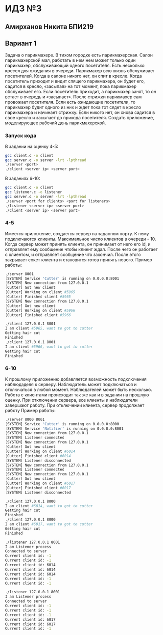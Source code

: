 # ИДЗ №3
## Амирханов Никита БПИ219
## Вариант 1
Задача о парикмахере. В тихом городке есть парикмахерская. Салон парикмахерской мал, работать в нем нем может только один парикмахер, обслуживающий одного посетителя. Есть несколько кресел для ожидания в очереди. Парикмахер всю жизнь обслуживает посетителей. Когда в салоне никого нет, он спит в кресле. Когда посетитель приходит и видит спящего парикмахера, он будет его, садится в кресло, «засыпая» на тот момент, пока парикмахер обслуживает его. Если посетитель приходит, а парикмахер занят, то он встает в очередь и «засыпает». После стрижки парикмахер сам провожает посетителя. Если есть ожидающие посетители, то парикмахер будит одного из них и ждет пока тот сядет в кресло парикмахера и начинает стрижку. Если никого нет, он снова садится в свое кресло и засыпает до прихода посетителя. Создать приложение, моделирующее рабочий день парикмахерской.

### Запуск кода
В задании на оценку 4-5:
```sh
gcc client.c -o client
gcc server.c -o server -lrt -lpthread
./server <port>
./client <server ip> <server port>
```
В заданиях 6-10:
```sh
gcc client.c -o client
gcc listener.c -o listener
gcc server.c -o server -lrt -lpthread
./server <port for clients> <port for listeners>
./listener <server ip> <server port>
./client <server ip> <server port>
```


### 4-5
Имеется приложение, создается сервер на заданном порту. К нему подключаются клиенты. Максимальное число клиентов в очереди - 10. Когда сервер может принять клиента, он принимает от него его id, и отправляет ему сообщение чтобы клиент ждал. После чего он работает с клиентом, и отправляет сообщение что закончил. После этого закрывает сокет клиента и становится готов принять нового.
Пример работы:
```sh
./server 8001
[SYSTEM] Service 'Cutter' is running on 0.0.0.0:8001
[SYSTEM] New connection from 127.0.0.1
[Cutter] Got new client
[Cutter] Working on client #5965
[Cutter] Finished client #5965
[SYSTEM] New connection from 127.0.0.1
[Cutter] Got new client
[Cutter] Working on client #5966
[Cutter] Finished client #5966
```
```sh
./client 127.0.0.1 8001
I am client #5965, want to got to cutter
Getting hair cut
Finished
./client 127.0.0.1 8001
I am client #5966, want to got to cutter
Getting hair cut
Finished

```
### 6-10
К прошлому приложению добавляется возможность подключения наблюдаделя к серверу. Наблюдатель может подключаться и отключаться в любой момент. Наблюдателей может быть несколько. Работа с клиентами происходит так же как и в задании на прошлую оценку. При отключении сервера, все клиенты и наблюдатели завершают работу. При отключении клиента, сервер продолжает работу
Пример работы:
```sh
./server 8000 8001
[SYSTEM] Service 'Cutter' is running on 0.0.0.0:8000
[SYSTEM] Service 'Notifier' is running on 0.0.0.0:8001
[SYSTEM] New connection from 127.0.0.1
[SYSTEM] Listener connected
[SYSTEM] New connection from 127.0.0.1
[Cutter] Got new client
[Cutter] Working on client #6014
[Cutter] Finished client #6014
[SYSTEM] Listener disconnected
[SYSTEM] New connection from 127.0.0.1
[SYSTEM] Listener connected
[SYSTEM] New connection from 127.0.0.1
[Cutter] Got new client
[Cutter] Working on client #6017
[Cutter] Finished client #6017
[SYSTEM] Listener disconnected
```

```sh
./client 127.0.0.1 8000
I am client #6014, want to got to cutter
Getting hair cut
Finished
./client 127.0.0.1 8000
I am client #6017, want to got to cutter
Getting hair cut
Finished

```

```sh
./listener 127.0.0.1 8001
I am Listener process
Connected to server
Current client id: -1
Current client id: -1
Current client id: 6014
Current client id: 6014
Current client id: 6014
Current client id: -1
Current client id: -1

./listener 127.0.0.1 8001
I am Listener process
Connected to server
Current client id: -1
Current client id: -1
Current client id: -1
Current client id: 6017
Current client id: 6017
Current client id: -1
```